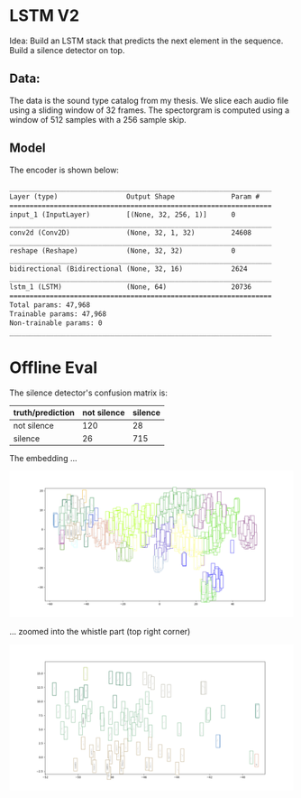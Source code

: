 # LSTM V2

Idea: Build an LSTM stack that predicts the next element in the sequence. Build a silence detector on top. 

## Data:
The data is the sound type catalog from my thesis. We slice each
audio file using a sliding window of 32 frames. The spectorgram is
computed using a window of 512 samples with a 256 sample skip.

## Model
The encoder is shown below:

```
_________________________________________________________________
Layer (type)                 Output Shape              Param #   
=================================================================
input_1 (InputLayer)         [(None, 32, 256, 1)]      0         
_________________________________________________________________
conv2d (Conv2D)              (None, 32, 1, 32)         24608     
_________________________________________________________________
reshape (Reshape)            (None, 32, 32)            0         
_________________________________________________________________
bidirectional (Bidirectional (None, 32, 16)            2624      
_________________________________________________________________
lstm_1 (LSTM)                (None, 64)                20736     
=================================================================
Total params: 47,968
Trainable params: 47,968
Non-trainable params: 0
_________________________________________________________________
```

# Offline Eval

The silence detector's confusion matrix is:

|truth/prediction|not silence|silence|
|:---|:---|:---|
|not silence|120|28|
|silence|26|715|


The embedding ... 

![embedding](images/embedding.png)

... zoomed into the whistle part (top right corner)

![embedding](images/embedding_zoomed.png)
